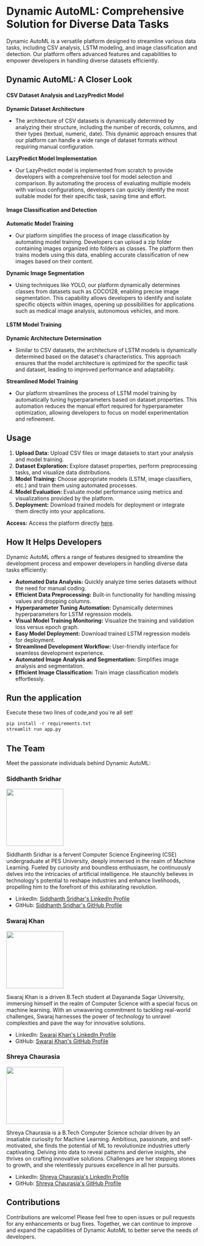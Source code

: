 # Dynamic AutoML: Comprehensive Solution for Diverse Data Tasks

Dynamic AutoML is a versatile platform designed to streamline various data tasks, including CSV analysis, LSTM modeling, and image classification and detection. Our platform offers advanced features and capabilities to empower developers in handling diverse datasets efficiently.


## Dynamic AutoML: A Closer Look

#### CSV Dataset Analysis and LazyPredict Model

**Dynamic Dataset Architecture**
- The architecture of CSV datasets is dynamically determined by analyzing their structure, including the number of records, columns, and their types (textual, numeric, date). This dynamic approach ensures that our platform can handle a wide range of dataset formats without requiring manual configuration.

**LazyPredict Model Implementation**
- Our LazyPredict model is implemented from scratch to provide developers with a comprehensive tool for model selection and comparison. By automating the process of evaluating multiple models with various configurations, developers can quickly identify the most suitable model for their specific task, saving time and effort.

#### Image Classification and Detection

**Automatic Model Training**
- Our platform simplifies the process of image classification by automating model training. Developers can upload a zip folder containing images organized into folders as classes. The platform then trains models using this data, enabling accurate classification of new images based on their content.

**Dynamic Image Segmentation**
- Using techniques like YOLO, our platform dynamically determines classes from datasets such as COCO128, enabling precise image segmentation. This capability allows developers to identify and isolate specific objects within images, opening up possibilities for applications such as medical image analysis, autonomous vehicles, and more.

#### LSTM Model Training

**Dynamic Architecture Determination**
- Similar to CSV datasets, the architecture of LSTM models is dynamically determined based on the dataset's characteristics. This approach ensures that the model architecture is optimized for the specific task and dataset, leading to improved performance and adaptability.

**Streamlined Model Training**
- Our platform streamlines the process of LSTM model training by automatically tuning hyperparameters based on dataset properties. This automation reduces the manual effort required for hyperparameter optimization, allowing developers to focus on model experimentation and refinement.

## Usage

1. **Upload Data:** Upload CSV files or image datasets to start your analysis and model training.
2. **Dataset Exploration:** Explore dataset properties, perform preprocessing tasks, and visualize data distributions.
3. **Model Training:** Choose appropriate models (LSTM, image classifiers, etc.) and train them using automated processes.
4. **Model Evaluation:** Evaluate model performance using metrics and visualizations provided by the platform.
5. **Deployment:** Download trained models for deployment or integrate them directly into your applications.

**Access:** Access the platform directly [here](https://automl-data-pipeline.streamlit.app/).


## How It Helps Developers

Dynamic AutoML offers a range of features designed to streamline the development process and empower developers in handling diverse data tasks efficiently:

- **Automated Data Analysis:** Quickly analyze time series datasets without the need for manual coding.
- **Efficient Data Preprocessing:** Built-in functionality for handling missing values and dropping columns.
- **Hyperparameter Tuning Automation:** Dynamically determines hyperparameters for LSTM regression models.
- **Visual Model Training Monitoring:** Visualize the training and validation loss versus epoch graph.
- **Easy Model Deployment:** Download trained LSTM regression models for deployment.
- **Streamlined Development Workflow:** User-friendly interface for seamless development experience.
- **Automated Image Analysis and Segmentation:** Simplifies image analysis and segmentation.
- **Efficient Image Classification:** Train image classification models effortlessly.

## Run the application
Execute these two lines of code,and you`re all set!
```python
pip install -r requirements.txt
streamlit run app.py
```

## The Team

Meet the passionate individuals behind Dynamic AutoML:

### Siddhanth Sridhar

<img src="Sid_profile.jpeg" width="150">

Siddhanth Sridhar is a fervent Computer Science Engineering (CSE) undergraduate at PES University, deeply immersed in the realm of Machine Learning. Fueled by curiosity and boundless enthusiasm, he continuously delves into the intricacies of artificial intelligence. He staunchly believes in technology's potential to reshape industries and enhance livelihoods, propelling him to the forefront of this exhilarating revolution.

- LinkedIn: [Siddhanth Sridhar's LinkedIn Profile](https://www.linkedin.com/in/siddhanth-sridhar/)
- GitHub: [Siddhanth Sridhar's GitHub Profile](https://github.com/sidd2305)

### Swaraj Khan

<img src="Swaraj_profile.jpeg" width="150">

Swaraj Khan is a driven B.Tech student at Dayananda Sagar University, immersing himself in the realm of Computer Science with a special focus on machine learning. With an unwavering commitment to tackling real-world challenges, Swaraj harnesses the power of technology to unravel complexities and pave the way for innovative solutions.

- LinkedIn: [Swaraj Khan's LinkedIn Profile](https://www.linkedin.com/in/swaraj-khan/)
- GitHub: [Swaraj Khan's GitHub Profile](https://github.com/swaraj-khan)

### Shreya Chaurasia

<img src="Shreya_profile.jpeg" width="150">


Shreya Chaurasia is a B.Tech Computer Science scholar driven by an insatiable curiosity for Machine Learning. Ambitious, passionate, and self-motivated, she finds the potential of ML to revolutionize industries utterly captivating. Delving into data to reveal patterns and derive insights, she thrives on crafting innovative solutions. Challenges are her stepping stones to growth, and she relentlessly pursues excellence in all her pursuits.

- LinkedIn: [Shreya Chaurasia's LinkedIn Profile](https://www.linkedin.com/in/shreya-chaurasia/)
- GitHub: [Shreya Chaurasia's GitHub Profile](https://github.com/shreya-chaurasia)

## Contributions

Contributions are welcome! Please feel free to open issues or pull requests for any enhancements or bug fixes. Together, we can continue to improve and expand the capabilities of Dynamic AutoML to better serve the needs of developers.
